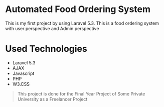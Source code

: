 # Automated Food Ordering System

This is my first project by using Laravel 5.3. This is a food ordering system with user perspective and Admin perspective
# Used Technologies 

+ Laravel 5.3
+ AJAX
+ Javascript
+ PHP
+ W3.CSS

> This project is done for the Final Year Project of Some Private University as a Freelancer Project
